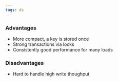 ```yaml
---
tags: ds
---
```

### Advantages 

- More compact, a key is stored once 
- Strong transactions via locks
- Consistently good performance for many loads 

### Disadvantages 

- Hard to handle high write thoughput



